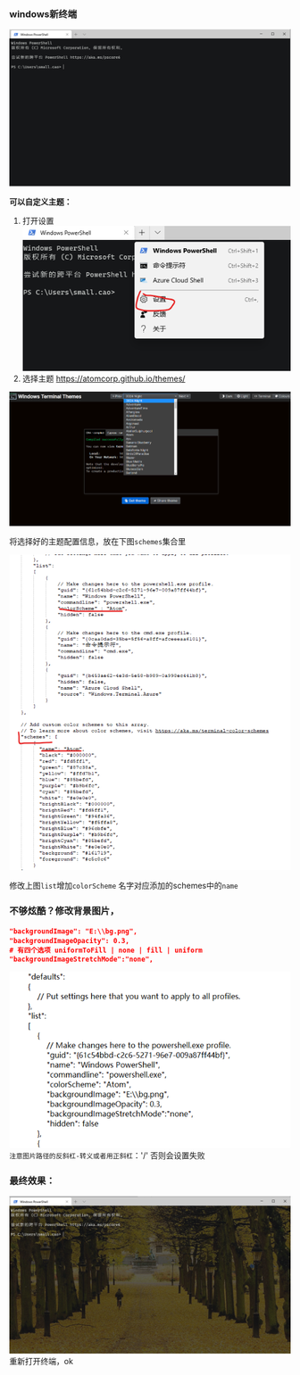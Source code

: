 ### windows新终端
![windows terminal](res/w_ter.png)

**可以自定义主题：**
1. 打开设置
![](res/setting.png)
2. 选择主题
https://atomcorp.github.io/themes/

![选择主题](res/theme_site.png)

将选择好的主题配置信息，放在下图`schemes`集合里

![修改配置文件](res/config_modify.png)

修改上图`list`增加`colorScheme` 名字对应添加的schemes中的`name`

### 不够炫酷？修改背景图片，
```json
"backgroundImage": "E:\\bg.png",
"backgroundImageOpacity": 0.3,
# 有四个选项 uniformToFill | none | fill | uniform
"backgroundImageStretchMode":"none",
```
![背景图设置](res/set_bg_image.png)
`注意图片路径的反斜杠-转义或者用正斜杠`：'/' 否则会设置失败

### 最终效果：
![效果图](res/design.png)
重新打开终端，ok
